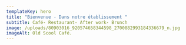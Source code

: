 ```yaml
---
templateKey: hero
title: "Bienvenue - Dans notre établissement "
subtitle: Café- Restaurant- After work- Brunch
image: /uploads/80903016_920574658344598_2700882993184336679_n.jpg
imageAlt: Old Scool Café.
---
```

